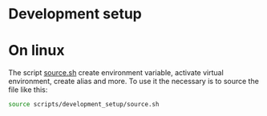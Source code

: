 # Development setup

# On linux

The script [source.sh](source.sh) create environment variable, activate virtual environment, create alias and more.
To use it the necessary is to source the file like this:

```Bash
source scripts/development_setup/source.sh
```


